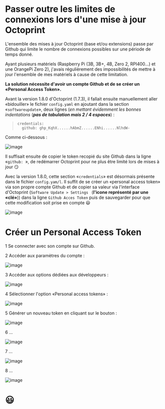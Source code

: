 # Passer outre les limites de connexions lors d'une mise à jour Octoprint

L'ensemble des mises à jour Octoprint (base et/ou extensions) passe par Github qui limite le nombre de connexions possibles sur une période de temps donné.

Ayant plusieurs matériels (Raspberry Pi (3B, 3B+, 4B, Zero 2, RPI400…) et une OrangePi Zero 2), j'avais régulièrement des impossibilités de mettre à jour l'ensemble de mes matériels à cause de cette limitation. 

**La solution nécessite d'avoir un compte Github et de se créer un «Personal Access Token».**
 
Avant la version 1.8.0 d'Octoprint (1.7.3), il fallait ensuite manuellement aller «bidouiller» le fichier `config.yaml` en ajoutant dans la section «`softwareupdate`», deux lignes (*en mettant évidemment les bonnes indentations* (***pas de tabulation mais 2 / 4 espaces***) :

 >     credentials:
 >       github: ghp_KqhX......hAbmZ......ENhi......NlhdW-
 
 Comme ci-dessous :
 
 ![image](./images/Personal_access_tokens/config-yaml-github-token.jpg)
 
Il suffisait ensuite de copier le token recopié du site Github dans la ligne «`github: `», de redémarrer Octoprint pour ne plus être limité lors de mises à jour :smirk:

Avec la version 1.8.0, cette section «`credentials`» est désormais présente dans le fichier `config.yam/l`. Il suffit de se créer un «personal access token» via son propre compte Github et de copier sa valeur via l'interface d'Octoprint (`Software Update > Settings ` (**l'icone représenté par une «clé»**)) dans la ligne `Github Acces Token` puis de sauvegarder pour que cette modification soit prise en compte :smiley:

![image](./images/Personal_access_tokens/octo-plugin-conf-software-update-Github-access-token.jpg)

# Créer un Personal Access Token

 1 Se connecter avec son compte sur Github.
 
 2 Accéder aux paramètres du compte :
 
 ![image](./images/Personal_access_tokens/1-compte-settings.jpg)
 
 3 Accéder aux options dédiées aux développeurs :
 
 ![image](./images/Personal_access_tokens/2-developper-settings.jpg)
 
 4 Sélectionner l'option «Personal access tokens» :
 
 ![image](./images/Personal_access_tokens/3-personal-access-tokens.jpg)
 
 5 Générer un nouveau token en cliquant sur le bouton :
  
 ![image](./images/Personal_access_tokens/4-generate-new-token.jpg)
 
 6 …
  
 ![image](./images/Personal_access_tokens/5-new-personal-access-token.jpg)
  
 7 …
  
 ![image](./images/Personal_access_tokens/6-new-personal-access-token_2.jpg)
  
 8 …
  
 ![image](./images/Personal_access_tokens/7-personal-access-token-généré.jpg)
 
 # :smiley:
  

